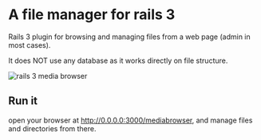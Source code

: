 # A file manager for rails 3

Rails 3 plugin for browsing and managing files from a web page (admin
in most cases).

 It does NOT use any database as it works directly on file structure.

![rails 3 media browser](https://raw.github.com/vinyll/rails-mediabrowser/doc/thumb.jpg)


## Run it

open your browser at http://0.0.0.0:3000/mediabrowser, and manage files and
directories from there.
